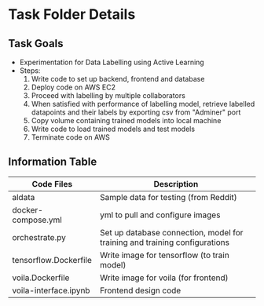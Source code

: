 # Task Folder Details

## Task Goals
- Experimentation for Data Labelling using Active Learning
- Steps:
  1) Write code to set up backend, frontend and database
  2) Deploy code on AWS EC2
  3) Proceed with labelling by multiple collaborators
  4) When satisfied with performance of labelling model, retrieve labelled datapoints and their labels by exporting csv from "Adminer" port
  5) Copy volume containing trained models into local machine
  6) Write code to load trained models and test models
  7) Terminate code on AWS

## Information Table

| Code Files | Description |
|-|-|
| aldata | Sample data for testing (from Reddit) |
| docker-compose.yml | yml to pull and configure images |
| orchestrate.py | Set up database connection, model for training and training configurations |
| tensorflow.Dockerfile | Write image for tensorflow (to train model) |
| voila.Dockerfile | Write image for voila (for frontend) |
| voila-interface.ipynb | Frontend design code |
